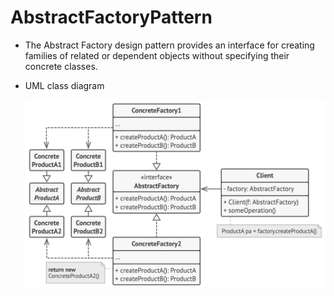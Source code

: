 # AbstractFactoryPattern

- The Abstract Factory design pattern provides an interface for creating families of related or dependent objects without specifying their concrete classes.

- UML class diagram

    ![UML class diagram](/.assets/abstractFactoryPattern.png "Abstract Factory Pattern")
